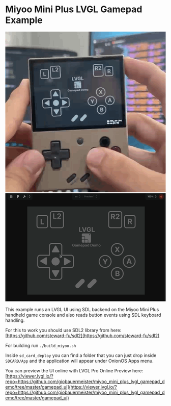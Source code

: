 # Miyoo Mini Plus LVGL Gamepad Example

![alt text](repo_assets/device.gif)
![alt text](repo_assets/lvgl_pro_ui.gif)

This example runs an LVGL UI using SDL backend on the Miyoo Mini Plus handheld game console and also reads button events using SDL keyboard handling.

For this to work you should use SDL2 library from here: [https://github.com/steward-fu/sdl2](https://github.com/steward-fu/sdl2)

For building run `./build_miyoo.sh`

Inside `sd_card_deploy` you can find a folder that you can just drop inside `SDCARD/App` and the application will appear under OnionOS Apps menu.

You can preview the UI online with LVGL Pro Online Preview here: [https://viewer.lvgl.io/?repo=https://github.com/giobauermeister/miyoo_mini_plus_lvgl_gamepad_demo/tree/master/gamepad_ui](https://viewer.lvgl.io/?repo=https://github.com/giobauermeister/miyoo_mini_plus_lvgl_gamepad_demo/tree/master/gamepad_ui)